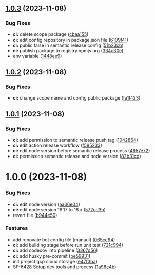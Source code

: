 ## [1.0.3](https://github.com/xponential-asia/medusa-plugin-file-cloud-storage/compare/v1.0.2...v1.0.3) (2023-11-08)


### Bug Fixes

* **ci:** delete scope package ([cbaa155](https://github.com/xponential-asia/medusa-plugin-file-cloud-storage/commit/cbaa155850d4d7cc14293b6d05a52c715f64c462))
* **ci:** edit config repository in package.json file ([6109f41](https://github.com/xponential-asia/medusa-plugin-file-cloud-storage/commit/6109f418e4b2d7fca86662d5ec9f17332a705d74))
* **ci:** public false in semantic release config ([51b23cb](https://github.com/xponential-asia/medusa-plugin-file-cloud-storage/commit/51b23cbd111cfa6d19298347ac5738908e073896))
* **ci:** publish package to registry.npmjs.org ([334c30e](https://github.com/xponential-asia/medusa-plugin-file-cloud-storage/commit/334c30e1b698891bd126ea171bcffe5277e47262))
* env variable ([1448ee9](https://github.com/xponential-asia/medusa-plugin-file-cloud-storage/commit/1448ee986d389cd26a5a084c6f57575fdc79ae61))

## [1.0.2](https://github.com/xponential-asia/medusa-plugin-file-cloud-storage/compare/v1.0.1...v1.0.2) (2023-11-08)


### Bug Fixes

* **ci:** change scope name and config public package ([fa1f423](https://github.com/xponential-asia/medusa-plugin-file-cloud-storage/commit/fa1f42318e6a9ab3179ef0f5b2d07a85587a6fa5))

## [1.0.1](https://github.com/xponential-asia/medusa-plugin-file-cloud-storage/compare/v1.0.0...v1.0.1) (2023-11-08)


### Bug Fixes

* **ci:** add permission to semantic release push tag ([1042864](https://github.com/xponential-asia/medusa-plugin-file-cloud-storage/commit/1042864af312b28b920e27621400eb1a0e959ad2))
* **ci:** edit action release workflow ([f585233](https://github.com/xponential-asia/medusa-plugin-file-cloud-storage/commit/f5852331a2d471cdc666465f1eac5c2984a2f87c))
* **ci:** edit node version before semantic release process ([4657e72](https://github.com/xponential-asia/medusa-plugin-file-cloud-storage/commit/4657e72bffa2f8d1646e8a158d14012a89486024))
* **ci:** permission semantic release and node version ([82b31cd](https://github.com/xponential-asia/medusa-plugin-file-cloud-storage/commit/82b31cdc59d1631f39f47a55351f59fd9c55ce4b))

# 1.0.0 (2023-11-08)


### Bug Fixes

* **ci:** edit node version ([aa06e04](https://github.com/xponential-asia/medusa-plugin-file-cloud-storage/commit/aa06e048a83a33b64a05bc8fc702428d42a332fd))
* **ci:** edit node version 18.17 to 18.x ([572cd3b](https://github.com/xponential-asia/medusa-plugin-file-cloud-storage/commit/572cd3b2362733ae365573518267a540c8908637))
* revert file ([b944e50](https://github.com/xponential-asia/medusa-plugin-file-cloud-storage/commit/b944e5015c392aa89803c279472e8be008cb5103))


### Features

* add renovate bot config file (manaul) ([065ce94](https://github.com/xponential-asia/medusa-plugin-file-cloud-storage/commit/065ce940a6f556c83bf5fa2eccb1db74fd2e5ec6))
* **ci:** add building stage before run unit test ([721c994](https://github.com/xponential-asia/medusa-plugin-file-cloud-storage/commit/721c99455d157b4f6f6162e9372d2f98803784ec))
* **ci:** add codecov into pipeline ([3367d56](https://github.com/xponential-asia/medusa-plugin-file-cloud-storage/commit/3367d5649b5dd56f567cb4a8dd98fec2cc56b05d))
* **ci:** add husky pre-commit ([be59931](https://github.com/xponential-asia/medusa-plugin-file-cloud-storage/commit/be5993134826f61c707f804a3d9199507c3eb236))
* init project gcp cloud storage ([e47f3ba](https://github.com/xponential-asia/medusa-plugin-file-cloud-storage/commit/e47f3babc9342d2992f26bb3d311f04440395f00))
* SP-6428 Setup dev tools and process ([1a96c4b](https://github.com/xponential-asia/medusa-plugin-file-cloud-storage/commit/1a96c4b5db26bf59728dea5f4b380fd3d3f3cc11))
